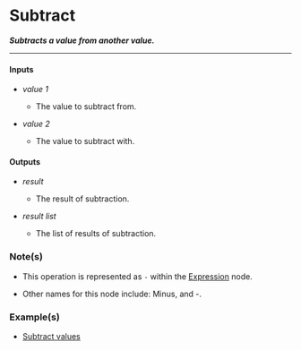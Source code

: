 # Subtract

**_Subtracts a value from another value._**

---


#### Inputs

* _value 1_

  * The value to subtract from.

* _value 2_

  * The value to subtract with.


#### Outputs

* _result_

  * The result of subtraction.

* _result list_

  * The list of results of subtraction.


### Note(s)

* This operation is represented as `-` within the [Expression](/nodes/ExpressionParser/documentation.md) node.

* Other names for this node include: Minus, and -.


### Example(s)

* <a href="https://creator.trimble.com/graph?assetURI=whp:95c23944-acd2-45b7-903e-7ebc7aa7adb3&version=latest" target="_blank">Subtract values</a>
